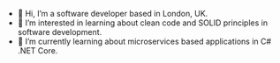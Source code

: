 - 👋 Hi, I’m a software developer based in London, UK.
- 👀 I’m interested in learning about clean code and SOLID principles in software development.
- 🌱 I’m currently learning about microservices based applications in C# .NET Core.

<!---
aaronsbhatti/aaronsbhatti is a ✨ special ✨ repository because its `README.md` (this file) appears on your GitHub profile.
You can click the Preview link to take a look at your changes.
--->
